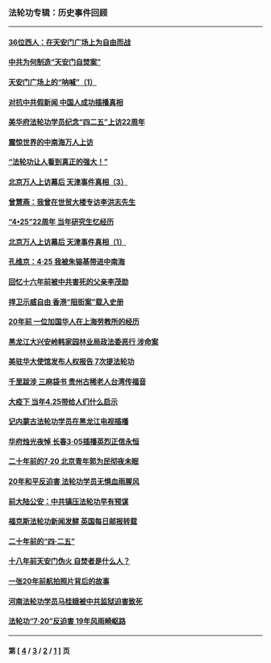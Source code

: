 ### 法轮功专辑：历史事件回顾
---
#### [36位西人：在天安门广场上为自由而战](../../pages/nf5793/n13390029.md?12060430) 
#### [中共为何制造“天安门自焚案”](../../pages/nf5793/n13183270.md?12060430) 
#### [天安门广场上的“呐喊”（1）](../../pages/nf5793/n13105277.md?12060430) 
#### [对抗中共假新闻 中国人成功插播真相](../../pages/nf5793/n12910618.md?12060430) 
#### [美华府法轮功学员纪念“四二五”上访22周年](../../pages/nf5793/n12904445.md?12060430) 
#### [震惊世界的中南海万人上访](../../pages/nf5793/n12903976.md?12060430) 
#### [“法轮功让人看到真正的强大！”](../../pages/nf5793/n12903195.md?12060430) 
#### [北京万人上访幕后 天津事件真相（3）](../../pages/nf5793/n12902807.md?12060430) 
#### [曾慧燕：我曾在世贸大楼专访李洪志先生](../../pages/nf5793/n12898729.md?12060430) 
#### [“4•25”22周年 当年研究生忆经历](../../pages/nf5793/n12894152.md?12060430) 
#### [北京万人上访幕后 天津事件真相（1）](../../pages/nf5793/n12885174.md?12060430) 
#### [孔维京：4·25 我被朱镕基带进中南海](../../pages/nf5793/n12864987.md?12060430) 
#### [回忆十六年前被中共害死的父亲李茂勋](../../pages/nf5793/n12880270.md?12060430) 
#### [捍卫示威自由 香港“阻街案”载入史册](../../pages/nf5793/n12811245.md?12060430) 
#### [20年前 一位加国华人在上海劳教所的经历](../../pages/nf5793/n12707932.md?12060430) 
#### [黑龙江大兴安岭韩家园林业局政法委恶行 涉命案](../../pages/nf5793/n12622815.md?12060430) 
#### [美驻华大使馆发布人权报告 7次提法轮功](../../pages/nf5793/n12520541.md?12060430) 
#### [千里跋涉 三麻袋书 贵州古稀老人台湾传福音](../../pages/nf5793/n12198750.md?12060430) 
#### [大疫下 当年4.25带给人们什么启示](../../pages/nf5793/n12058565.md?12060430) 
#### [记内蒙古法轮功学员在黑龙江电视插播](../../pages/nf5793/n11699194.md?12060430) 
#### [华府烛光夜悼 长春3·05插播英烈正信永恒](../../pages/nf5793/n11397432.md?12060430) 
#### [二十年前的7·20 北京青年郭为民彻夜未眠](../../pages/nf5793/n11354195.md?12060430) 
#### [20年和平反迫害 法轮功学员无惧血雨腥风](../../pages/nf5793/n11348279.md?12060430) 
#### [前大陆公安：中共镇压法轮功早有预谋](../../pages/nf5793/n11352168.md?12060430) 
#### [福克斯法轮功新闻发酵  英国每日邮报转载](../../pages/nf5793/n11285952.md?12060430) 
#### [二十年前的“四·二五”](../../pages/nf5793/n11207639.md?12060430) 
#### [十八年前天安门伪火 自焚者是什么人？](../../pages/nf5793/n10996556.md?12060430) 
#### [一张20年前航拍照片背后的故事](../../pages/nf5793/n10693797.md?12060430) 
#### [河南法轮功学员马桂娥被中共监狱迫害致死](../../pages/nf5793/n10684974.md?12060430) 
#### [法轮功“7‧20”反迫害 19年风雨崎岖路](../../pages/nf5793/n10570834.md?12060430) 

---
#### 第 [ [4](./4.md?12060430) / [3](./3.md?12060430) / [2](./2.md?12060430) / [1](./1.md?12060430) ] 页
